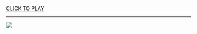 
<a href="https://premium76.site?title=multiplayer_games_unblocked&ref=13M">CLICK TO PLAY</a></h3>
<hr>

<a href="https://premium76.site?title=multiplayer_games_unblocked&ref=13M"><img src="https://clearcache.store/games.png"></a>


